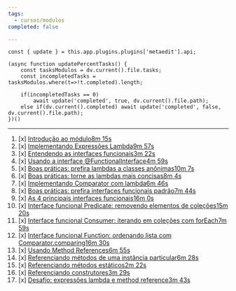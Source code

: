 ```yaml
---
tags:
  - cursos/modulos
completed: false

---
```


```dataviewjs
const { update } = this.app.plugins.plugins['metaedit'].api;

(async function updatePercentTasks() {
	const tasksModulos = dv.current().file.tasks;
	const incompletedTasks = tasksModulos.where(t=>!t.completed).length;
	
	if(incompletedTasks == 0)
		await update('completed', true, dv.current().file.path);
	else if(dv.current().completed) await update('completed', false, dv.current().file.path);
})()
```
---
1. [x] [Introdução ao módulo8m 15s](https://app.algaworks.com/aulas/4792/introducao-ao-modulo)
2. [x] [Implementando Expressões Lambda9m 57s](https://app.algaworks.com/aulas/4793/implementando-expressoes-lambda)
3. [x] [Entendendo as interfaces funcionais3m 22s](https://app.algaworks.com/aulas/4794/entendendo-as-interfaces-funcionais)
4. [x] [Usando a interface @FunctionalInterface4m 59s](https://app.algaworks.com/aulas/4795/usando-a-interface-functionalinterface)
5. [x] [Boas práticas: prefira lambdas a classes anônimas10m 7s](https://app.algaworks.com/aulas/4796/boas-praticas-prefira-lambdas-a-classes-anonimas)
6. [x] [Boas práticas: torne as lambdas mais concisas8m 4s](https://app.algaworks.com/aulas/4797/boas-praticas-torne-as-lambdas-mais-concisas)
7. [x] [Implementando Comparator com lambda6m 46s](https://app.algaworks.com/aulas/4798/implementando-comparator-com-lambda)
8. [x] [Boas práticas: prefira interfaces funcionais padrão7m 44s](https://app.algaworks.com/aulas/4799/boas-praticas-prefira-interfaces-funcionais-padrao)
9. [x] [As 4 principais interfaces funcionais16m 0s](https://app.algaworks.com/aulas/4800/as-4-principais-interfaces-funcionais)
10. [x] [Interface funcional Predicate: removendo elementos de coleções15m 20s](https://app.algaworks.com/aulas/4801/interface-funcional-predicate-removendo-elementos-de-colecoes)
11. [x] [Interface funcional Consumer: iterando em coleções com forEach7m 59s](https://app.algaworks.com/aulas/4802/interface-funcional-consumer-iterando-em-colecoes-com-foreach)
12. [x] [Interface funcional Function: ordenando lista com Comparator.comparing16m 30s](https://app.algaworks.com/aulas/4803/interface-funcional-function-ordenando-lista-com-comparatorcomparing)
13. [x] [Usando Method References6m 55s](https://app.algaworks.com/aulas/4804/usando-method-references)
14. [x] [Referenciando métodos de uma instância particular6m 28s](https://app.algaworks.com/aulas/4805/referenciando-metodos-de-uma-instancia-particular)
15. [x] [Referenciando métodos estáticos2m 22s](https://app.algaworks.com/aulas/4806/referenciando-metodos-estaticos)
16. [x] [Referenciando construtores3m 29s](https://app.algaworks.com/aulas/4807/referenciando-construtores)
17. [x] [Desafio: expressões lambda e method reference3m 43s](https://app.algaworks.com/aulas/4808/desafio-expressoes-lambda-e-method-reference)